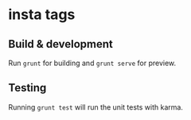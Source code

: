# insta tags

## Build & development

Run `grunt` for building and `grunt serve` for preview.

## Testing

Running `grunt test` will run the unit tests with karma.

